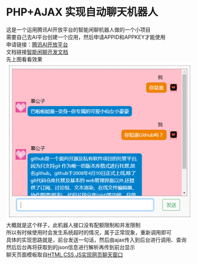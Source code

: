 # PHP+AJAX 实现自动聊天机器人
这是一个运用腾讯AI开放平台的智能闲聊机器人做的一个小项目  
需要自己去AI平台创建一个应用，然后申请APPID和APPKEY才能使用  
申请链接：[腾讯AI开放平台](https://ai.qq.com/)  
文档链接[智能闲聊开发文档](https://ai.qq.com/doc/nlpchat.shtml)  
先上图看看效果  
![聊天](https://raw.githubusercontent.com/MuGongziya/Chat-robot/master/images/liaotian.png)  
大概就是这个样子，此机器人接口没有配额限制和并发限制  
所以有时候使用时会发生系统超时的情况，属于正常现象，重新调用即可   
具体的实现思路就是，前台发送一句话，然后由ajax传入到后台进行调用、查询  
然后后台再将获取到的json信息进行解析再传到前台显示  
聊天页面模板取自[HTML,CSS,JS实现网页聊天窗口](https://blog.csdn.net/wf134/article/details/78837998) 
